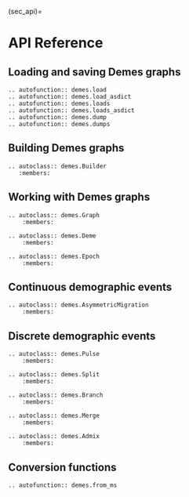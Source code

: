 (sec_api)=

# API Reference

## Loading and saving Demes graphs

```{eval-rst}
.. autofunction:: demes.load
.. autofunction:: demes.load_asdict
.. autofunction:: demes.loads
.. autofunction:: demes.loads_asdict
.. autofunction:: demes.dump
.. autofunction:: demes.dumps
```

## Building Demes graphs

```{eval-rst}
.. autoclass:: demes.Builder
   :members:
```

## Working with Demes graphs

```{eval-rst}
.. autoclass:: demes.Graph
    :members:

.. autoclass:: demes.Deme
    :members:

.. autoclass:: demes.Epoch
    :members:
```

## Continuous demographic events

```{eval-rst}
.. autoclass:: demes.AsymmetricMigration
    :members:
```

## Discrete demographic events

```{eval-rst}
.. autoclass:: demes.Pulse
    :members:

.. autoclass:: demes.Split
    :members:

.. autoclass:: demes.Branch
    :members:

.. autoclass:: demes.Merge
    :members:

.. autoclass:: demes.Admix
    :members:
```

## Conversion functions

```{eval-rst}
.. autofunction:: demes.from_ms
```
